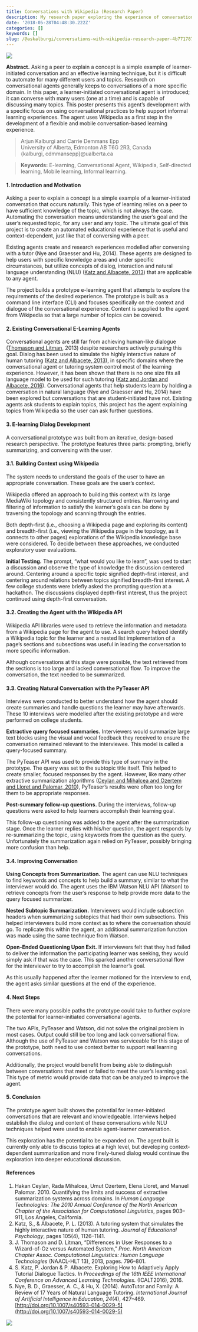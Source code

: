 ```yaml
---
title: Conversations with Wikipedia (Research Paper)
description: My research paper exploring the experience of conversational education.
date: '2018-05-28T04:48:30.222Z'
categories: []
keywords: []
slug: /@askalburgi/conversations-with-wikipedia-research-paper-4b7717873087
---
```


![](https://cdn-images-1.medium.com/max/800/0*P4re_2qMolHcE0up.png)

**Abstract.** Asking a peer to explain a concept is a simple example of learner-initiated conversation and an effective learning technique, but it is difficult to automate for many different users and topics. Research on conversational agents generally keeps to conversations of a more specific domain. In this paper, a learner-initiated conversational agent is introduced; it can converse with many users (one at a time) and is capable of discussing many topics. This poster presents this agent’s development with a specific focus on using conversational practices to help support informal learning experiences. The agent uses Wikipedia as a first step in the development of a flexible and mobile conversation-based learning experience.

> Arjun Kalburgi and Carrie Demmans Epp  
> University of Alberta, Edmonton AB T6G 2R3, Canada  
> {kalburgi, cdmmansepp}@ualberta.ca

> **Keywords:** E-learning, Conversational Agent, Wikipedia, Self-directed learning, Mobile learning, Informal learning.

#### 1. **Introduction and Motivation**

Asking a peer to explain a concept is a simple example of a learner-initiated conversation that occurs naturally. This type of learning relies on a peer to have sufficient knowledge of the topic, which is not always the case. Automating the conversation means understanding the user’s goal and the user’s requested topic, for any user and any topic. The ultimate goal of this project is to create an automated educational experience that is useful and context-dependent, just like that of conversing with a peer.

Existing agents create and research experiences modelled after conversing with a tutor (Nye and Graesser and Hu, 2014). These agents are designed to help users with specific knowledge areas and under specific circumstances, but utilize concepts of dialog, interaction and natural language understanding (NLU) ([Katz and Albacete, 2013](http://psycnet.apa.org/record/2013-31546-001)) that are applicable to any agent.

The project builds a prototype e-learning agent that attempts to explore the requirements of the desired experience. The prototype is built as a command line interface (CLI) and focuses specifically on the context and dialogue of the conversational experience. Content is supplied to the agent from Wikipedia so that a large number of topics can be covered.

#### 2\. **Existing Conversational E-Learning Agents**

Conversational agents are still far from achieving human-like dialogue ([Thomason and Litman](http://aclweb.org/anthology/N/N13/N13-1098.pdf), 2013) despite researchers actively pursuing this goal. Dialog has been used to simulate the highly interactive nature of human tutoring ([Katz and Albacete, 2013](http://psycnet.apa.org/record/2013-31546-001)), in specific domains where the conversational agent or tutoring system control most of the learning experience. However, it has been shown that there is no one size fits all language model to be used for such tutoring ([Katz and Jordan and Albacete, 2016](https://ieeexplore.ieee.org/document/7756915/)). Conversational agents that help students learn by holding a conversation in natural language (Nye and Graesser and Hu, 2014) have been explored but conversations that are student-initiated have not. Existing agents ask students to explain topics, this project has the agent explaining topics from Wikipedia so the user can ask further questions.

#### 3. **E-learning Dialog Development**

A conversational prototype was built from an iterative, design-based research perspective. The prototype features three parts: prompting, briefly summarizing, and conversing with the user.

#### 3.1. **Building Context using Wikipedia**

The system needs to understand the goals of the user to have an appropriate conversation. These goals are the user’s context.

Wikipedia offered an approach to building this context with its large MediaWiki topology and consistently structured entries. Narrowing and filtering of information to satisfy the learner’s goals can be done by traversing the topology and scanning through the entries.

Both depth-first (i.e., choosing a Wikipedia page and exploring its content) and breadth-first (i.e., viewing the Wikipedia page in the topology, as it connects to other pages) explorations of the Wikipedia knowledge base were considered. To decide between these approaches, we conducted exploratory user evaluations.

**Initial Testing.** The prompt, “what would you like to learn”, was used to start a discussion and observe the type of knowledge the discussion centered around. Centering around a specific topic signified depth-first interest, and centering around relations between topics signified breadth-first interest. A few college students were briefly asked the prompting question at a hackathon. The discussions displayed depth-first interest, thus the project continued using depth-first conversation.

#### 3.2. **Creating the Agent with the Wikipedia API**

Wikipedia API libraries were used to retrieve the information and metadata from a Wikipedia page for the agent to use. A search query helped identify a Wikipedia topic for the learner and a nested list implementation of a page’s sections and subsections was useful in leading the conversation to more specific information.

Although conversations at this stage were possible, the text retrieved from the sections is too large and lacked conversational flow. To improve the conversation, the text needed to be summarized.

#### 3.3. **Creating Natural Conversation with the PyTeaser API**

Interviews were conducted to better understand how the agent should create summaries and handle questions the learner may have afterwards. These 10 interviews were modelled after the existing prototype and were performed on college students.

**Extractive query focused summaries.** Interviewers would summarize large text blocks using the visual and vocal feedback they received to ensure the conversation remained relevant to the interviewee. This model is called a query-focused summary.

The PyTeaser API was used to provide this type of summary in the prototype. The query was set to the subtopic title itself. This helped to create smaller, focused responses by the agent. However, like many other extractive summarization algorithms ([Ceylan and Mihalcea and Ozertem and Lloret and Palomar, 2010](http://wing.comp.nus.edu.sg/~antho/N/N10/N10-1133.pdf)), PyTeaser’s results were often too long for them to be appropriate responses.

**Post-summary follow-up questions.** During the interviews, follow-up questions were asked to help learners accomplish their learning goal.

This follow-up questioning was added to the agent after the summarization stage. Once the learner replies with his/her question, the agent responds by re-summarizing the topic, using keywords from the question as the query. Unfortunately the summarization again relied on PyTeaser, possibly bringing more confusion than help.

#### 3.4. **Improving Conversation**

**Using Concepts from Summarization.** The agent can use NLU techniques to find keywords and concepts to help build a summary, similar to what the interviewer would do. The agent uses the IBM Watson NLU API (Watson) to retrieve concepts from the user’s response to help provide more data to the query focused summarizer.

**Nested Subtopic Summarization.** Interviewers would include subsection headers when summarizing subtopics that had their own subsections. This helped interviewers build more context as to where the conversation should go. To replicate this within the agent, an additional summarization function was made using the same technique from Watson.

**Open-Ended Questioning Upon Exit.** If interviewers felt that they had failed to deliver the information the participating learner was seeking, they would simply ask if that was the case. This sparked another conversational flow for the interviewer to try to accomplish the learner’s goal.

As this usually happened after the learner motioned for the interview to end, the agent asks similar questions at the end of the experience.

#### 4\. **Next Steps**

There were many possible paths the prototype could take to further explore the potential for learner-initiated conversational agents.

The two APIs, PyTeaser and Watson, did not solve the original problem in most cases. Output could still be too long and lack conversational flow. Although the use of PyTeaser and Watson was serviceable for this stage of the prototype, both need to use context better to support real learning conversations.

Additionally, the project would benefit from being able to distinguish between conversations that meet or failed to meet the user’s learning goal. This type of metric would provide data that can be analyzed to improve the agent.

#### **5\. Conclusion**

The prototype agent built shows the potential for learner-initiated conversations that are relevant and knowledgeable. Interviews helped establish the dialog and content of these conversations while NLU techniques helped were used to enable agent-learner conversation.

This exploration has the potential to be expanded on. The agent built is currently only able to discuss topics at a high level, but developing context-dependent summarization and more finely-tuned dialog would continue the exploration into deeper educational discussion.

#### **References**

1.  Hakan Ceylan, Rada Mihalcea, Umut Ozertem, Elena Lloret, and Manuel Palomar. 2010. Quantifying the limits and success of extractive summarization systems across domains. In _Human Language Technologies: The 2010 Annual Conference of the North American Chapter of the Association for Computational Linguistics_, pages 903–911, Los Angeles, California.
2.  Katz, S., & Albacete, P. L. (2013). A tutoring system that simulates the highly interactive nature of human tutoring. _Journal of Educational Psychology_, pages 105(4), 1126–1141.
3.  J. Thomason and D. Litman, “Differences in User Responses to a Wizard-of-Oz versus Automated System,” _Proc. North American Chapter Assoc. Computational Linguistics: Human Language Technologies_ (NAACL-HLT 13), 2013, pages. 796–801.
4.  S. Katz, P. Jordan & P. Albacete. Exploring How to Adaptively Apply Tutorial Dialogue Tactics. _In Proceedings of the 16th IEEE International Conference on Advanced Learning Technologies._ (ICALT2016), 2016.
5.  Nye, B. D., Graesser, A. C., & Hu, X. (2014). AutoTutor and Family: A Review of 17 Years of Natural Language Tutoring. _International Journal of Artificial Intelligence in Education_, _24_(4), 427–469. [http://doi.org/10.1007/s40593-014-0029-5](http://doi.org/10.1007/s40593-014-0029-5)

![](https://cdn-images-1.medium.com/max/800/1*3_pVQ9n_GCOr21L_hhVuJQ.png)